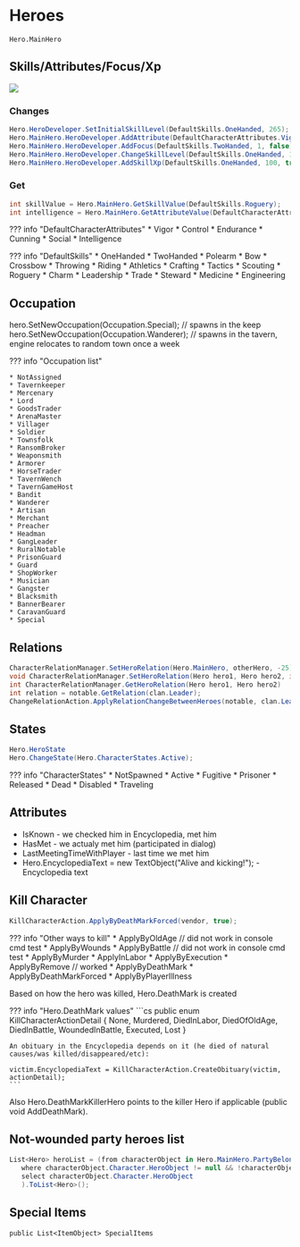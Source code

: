 # Heroes

    Hero.MainHero

## Skills/Attributes/Focus/Xp

![](https://i.imgur.com/ckk9hK4.png)

### Changes

``` cs
Hero.HeroDeveloper.SetInitialSkillLevel(DefaultSkills.OneHanded, 265);
Hero.MainHero.HeroDeveloper.AddAttribute(DefaultCharacterAttributes.Vigor, 1, false);
Hero.MainHero.HeroDeveloper.AddFocus(DefaultSkills.TwoHanded, 1, false);
Hero.MainHero.HeroDeveloper.ChangeSkillLevel(DefaultSkills.OneHanded, 10, true);
Hero.MainHero.HeroDeveloper.AddSkillXp(DefaultSkills.OneHanded, 100, true, true);
```

### Get

``` cs
int skillValue = Hero.MainHero.GetSkillValue(DefaultSkills.Roguery);
int intelligence = Hero.MainHero.GetAttributeValue(DefaultCharacterAttributes.Intelligence);
```

??? info "DefaultCharacterAttributes"
    * Vigor
    * Control
    * Endurance
    * Cunning
    * Social
    * Intelligence


??? info "DefaultSkills"
    * OneHanded
    * TwoHanded
    * Polearm
    * Bow
    * Crossbow
    * Throwing
    * Riding
    * Athletics
    * Crafting
    * Tactics
    * Scouting
    * Roguery
    * Charm
    * Leadership
    * Trade
    * Steward
    * Medicine
    * Engineering


## Occupation

hero.SetNewOccupation(Occupation.Special); // spawns in the keep
hero.SetNewOccupation(Occupation.Wanderer); // spawns in the tavern, engine relocates to random town once a week

??? info "Occupation list"

    * NotAssigned
    * Tavernkeeper
    * Mercenary
    * Lord
    * GoodsTrader
    * ArenaMaster
    * Villager
    * Soldier
    * Townsfolk
    * RansomBroker
    * Weaponsmith
    * Armorer
    * HorseTrader
    * TavernWench
    * TavernGameHost
    * Bandit
    * Wanderer
    * Artisan
    * Merchant
    * Preacher
    * Headman
    * GangLeader
    * RuralNotable
    * PrisonGuard
    * Guard
    * ShopWorker
    * Musician
    * Gangster
    * Blacksmith
    * BannerBearer
    * CaravanGuard
    * Special


## Relations

``` cs
CharacterRelationManager.SetHeroRelation(Hero.MainHero, otherHero, -25);
void CharacterRelationManager.SetHeroRelation(Hero hero1, Hero hero2, int value)
int CharacterRelationManager.GetHeroRelation(Hero hero1, Hero hero2)
int relation = notable.GetRelation(clan.Leader);
ChangeRelationAction.ApplyRelationChangeBetweenHeroes(notable, clan.Leader, -20, true);
```


## States

``` cs
Hero.HeroState
Hero.ChangeState(Hero.CharacterStates.Active);
```

??? info "CharacterStates"
    * NotSpawned
    * Active
    * Fugitive
    * Prisoner
    * Released
    * Dead
    * Disabled
    * Traveling


## Attributes

* IsKnown - we checked him in Encyclopedia, met him
* HasMet - we actualy met him (participated in dialog)
* LastMeetingTimeWithPlayer - last time we met him
* Hero.EncyclopediaText = new TextObject("Alive and kicking!"); - Encyclopedia text

## Kill Character

``` cs
KillCharacterAction.ApplyByDeathMarkForced(vendor, true);
```

??? info "Other ways to kill"
    * ApplyByOldAge     // did not work in console cmd test
    * ApplyByWounds
    * ApplyByBattle     // did not work in console cmd test
    * ApplyByMurder
    * ApplyInLabor
    * ApplyByExecution
    * ApplyByRemove     // worked
    * ApplyByDeathMark
    * ApplyByDeathMarkForced
    * ApplyByPlayerIllness

Based on how the hero was killed, Hero.DeathMark is created

??? info "Hero.DeathMark values"
    ```cs
    public enum KillCharacterActionDetail
    {
        None,
        Murdered,
        DiedInLabor,
        DiedOfOldAge,
        DiedInBattle,
        WoundedInBattle,
        Executed,
        Lost
    }

    An obituary in the Encyclopedia depends on it (he died of natural causes/was killed/disappeared/etc):

    victim.EncyclopediaText = KillCharacterAction.CreateObituary(victim, actionDetail);
    ```

Also Hero.DeathMarkKillerHero points to the killer Hero if applicable (public void AddDeathMark).



## Not-wounded party heroes list

``` cs
List<Hero> heroList = (from characterObject in Hero.MainHero.PartyBelongedTo.MemberRoster.GetTroopRoster()
   where characterObject.Character.HeroObject != null && !characterObject.Character.HeroObject.IsWounded
   select characterObject.Character.HeroObject
   ).ToList<Hero>();
```


## Special Items

    public List<ItemObject> SpecialItems
